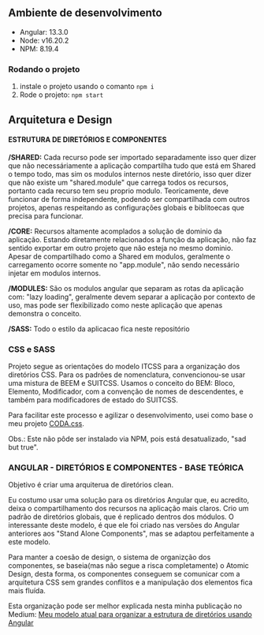 ## Ambiente de desenvolvimento

- Angular: 13.3.0
- Node: v16.20.2
- NPM: 8.19.4

### Rodando o projeto

1. instale o projeto usando o comanto ``npm i``
2. Rode o projeto: ``npm start``

## Arquitetura e Design

#### ESTRUTURA DE DIRETÓRIOS E COMPONENTES

**/SHARED:** Cada recurso pode ser importado separadamente isso quer dizer que não necessáriamente a aplicação compartilha tudo que está em Shared o tempo todo, mas sim os modulos internos neste diretório, isso quer dizer que não existe um "shared.module" que carrega todos os recursos, portanto cada recurso tem seu proprio modulo. Teoricamente, deve funcionar de forma independente, podendo ser compartilhada com outros projetos, apenas respeitando as configurações globais e biblitoecas que precisa para funcionar.

**/CORE:** Recursos altamente acomplados a solução de dominio da aplicação. Estando diretamente relacionados a função da aplicação, não faz sentido exportar em outro projeto que não esteja no mesmo dominio. Apesar de compartilhado como a Shared em modulos, geralmente o carregamento ocorre somente no "app.module", não sendo necessário injetar em modulos internos.

**/MODULES:** São os modulos angular que separam as rotas da aplicação com: "lazy loading", geralmente devem separar a aplicação por contexto de uso, mas pode ser flexibilizado como neste aplicação que apenas demonstra o conceito.

**/SASS:** Todo o estilo da aplicacao fica neste repositório

### CSS e SASS

Projeto segue as orientações do modelo ITCSS para a organização dos diretórios CSS. Para os padrões de nomenclatura, convencionou-se usar uma mistura de BEEM e SUITCSS. Usamos o conceito do BEM: Bloco, Elemento, Modificador, com a convenção de nomes de descendentes, e também para modificadores de estado do SUITCSS.

Para facilitar este processo e agilizar o desenvolvimento, usei como base o meu projeto [CODA.css](https://github.com/evertonthepaula/coda-css).

Obs.: Este não pôde ser instalado via NPM, pois está desatualizado, "sad but true".

### ANGULAR - DIRETÓRIOS E COMPONENTES - BASE TEÓRICA

Objetivo é criar uma arquiterua de diretórios clean.

Eu costumo usar uma solução para os diretórios Angular que, eu acredito, deixa o compartilhamento dos recursos na aplicação mais claros. Crio um padrão de diretórios globais, que é replicado dentros dos módulos. O interessante deste modelo, é que ele foi criado nas versões do Angular anteriores aos "Stand Alone Components", mas se adaptou perfeitamente a este modelo.

Para manter a coesão de design, o sistema de organizção dos componentes, se baseia(mas não segue a risca completamente) o Atomic Design, desta forma, os componentes conseguem se comunicar com a arquitetura CSS sem grandes conflitos e a manipulação dos elementos fica mais fluída.

Esta organização pode ser melhor explicada nesta minha publicação no Medium: [Meu modelo atual para organizar a estrutura de diretórios usando Angular](https://evertonthepaula.medium.com/meu-modelo-atual-de-estrutura-de-diret%C3%B3rios-usando-angular-3e7538360d16)
